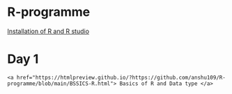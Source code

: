 # R-programme


<a href="https://github.com/anshu109/R-programme/blob/5535352eeac18809b20b07f452297cf5d737513d/STEP%201A%20%20.md"> Installation of R and R studio </a>

# Day 1
    <a href="https://htmlpreview.github.io/?https://github.com/anshu109/R-programme/blob/main/BSSICS-R.html"> Basics of R and Data type </a>
